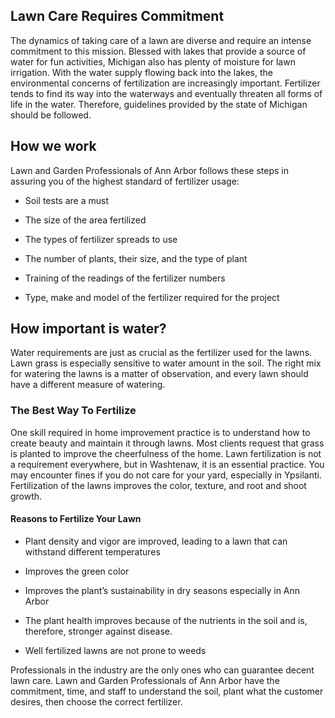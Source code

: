## Lawn Care Requires Commitment

The dynamics of taking care of a lawn are diverse and require an intense commitment to this mission. Blessed with lakes that provide a source of water for fun activities, Michigan also has plenty of moisture for lawn irrigation. With the water supply flowing back into the lakes, the environmental concerns of fertilization are increasingly important. Fertilizer tends to find its way into the waterways and eventually threaten all forms of life in the water. Therefore, guidelines provided by the state of Michigan should be followed.  

## How we work

Lawn and Garden Professionals of Ann Arbor follows these steps in assuring you of the highest standard of fertilizer usage:

* Soil tests are a must

* The size of the area fertilized

* The types of fertilizer spreads to use

* The number of plants, their size, and the type of plant

* Training of the readings of the fertilizer numbers  

* Type, make and model of the fertilizer required for the project

## How important is water?

Water requirements are just as crucial as the fertilizer used for the lawns. Lawn grass is especially sensitive to water amount in the soil. The right mix for watering the lawns is a matter of observation, and every lawn should have a different measure of watering.
 
### The Best Way To Fertilize

One skill required in home improvement practice is to understand how to create beauty and maintain it through lawns. Most clients request that grass is planted to improve the cheerfulness of the home. Lawn fertilization is not a requirement everywhere, but in Washtenaw, it is an essential practice. You may encounter fines if you do not care for your yard, especially in Ypsilanti. Fertilization of the lawns improves the color, texture, and root and shoot growth. 

#### Reasons to Fertilize Your Lawn

* Plant density and vigor are improved, leading to a lawn that can withstand different temperatures

* Improves the green color 

* Improves the plant’s sustainability in dry seasons especially in Ann Arbor 

* The plant health improves because of the nutrients in the soil and is, therefore, stronger against disease.

* Well fertilized lawns are not prone to weeds

Professionals in the industry are the only ones who can guarantee decent lawn care. Lawn and Garden Professionals of Ann Arbor have the commitment, time, and staff to understand the soil, plant what the customer desires, then choose the correct fertilizer. 
